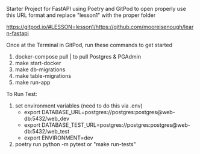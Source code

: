 Starter Project for FastAPI using Poetry and GitPod
to open properly use this URL format and replace "lesson1" with the proper folder

https://gitpod.io/#LESSON=lesson1/https://github.com/mooreisenough/learn-fastapi

Once at the Terminal in GitPod, run these commands to get started


1. docker-compose pull | to pull Postgres & PGAdmin
2. make start-docker
3. make db-migrations
4. make table-migrations
5. make run-app

To Run Test:  
1. set environment variables (need to do this via .env)
    - export DATABASE_URL=postgres://postgres:postgres@web-db:5432/web_dev
    - export DATABASE_TEST_URL=postgres://postgres:postgres@web-db:5432/web_test
    - export ENVIRONMENT=dev
2. poetry run python -m pytest or "make run-tests"

